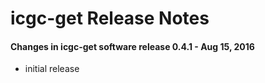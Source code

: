 # icgc-get Release Notes

#### Changes in icgc-get software release 0.4.1 - Aug 15, 2016
* initial release